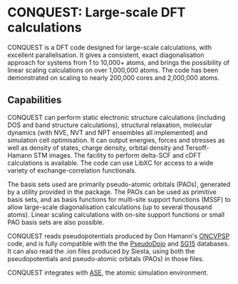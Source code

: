 # CONQUEST: Large-scale DFT calculations

CONQUEST is a DFT code designed for large-scale calculations, with
excellent parallelisation.  It gives a consistent, exact
diagonalisation approach for systems from 1 to 10,000+ atoms, and
brings the possibility of linear scaling calculations on over
1,000,000 atoms.  The code has been demonstrated on scaling to nearly
200,000 cores and 2,000,000 atoms.

## Capabilities

CONQUEST can perform static electronic structure calculations
(including DOS and band structure calculations), structural
relaxation, molecular dynamics (with NVE, NVT and NPT ensembles all
implemented) and simulation cell optimisation.  It can output energies, forces and stresses as well as
density of states, charge density, orbital density and Tersoff-Hamann
STM images.  The facility to perform delta-SCF and cDFT calculations
is available.  The code can use LibXC for access to a wide variety of
exchange-correlation functionals.

The basis sets used are primarily pseudo-atomic orbitals (PAOs), generated by
a utility provided in the package.  The PAOs can be used as primitive
basis sets, and as basis functions for multi-site support functions (MSSF)
to allow large-scale diagonalisation calculations (up to several
thousand atoms).  Linear scaling calculations with on-site support
functions or small PAO basis sets are also possible.

CONQUEST reads pseudopotentials produced by Don Hamann's
[ONCVPSP](http://www.mat-simresearch.com) code, and is fully
compatible with the the [PseudoDojo](http://www.pseudo-dojo.org) 
and [SG15](http://www.quantum-simulation.org/potentials/sg15_oncv/) databases.  It can also read the .ion
files produced by Siesta, using both the pseudopotentials and
pseudo-atomic orbitals (PAOs) in those files.

CONQUEST integrates with
[ASE](https://wiki.fysik.dtu.dk/ase/index.html), the atomic simulation environment.
